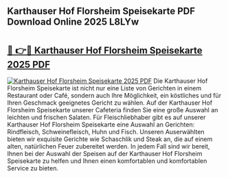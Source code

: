 ## Karthauser Hof Florsheim Speisekarte PDF Download Online 2025 L8LYw

# <h2><a href="http://gc7itq.nevu.top/?p=Karthauser+Hof+Florsheim+Speisekarte">🔗 👉🔴 Karthauser Hof Florsheim Speisekarte 2025 PDF</a></h2>

[![Karthauser Hof Florsheim Speisekarte 2025 PDF](https://i.imgur.com/dBaPXMq.png)](http://gc7itq.nevu.top/?p=Karthauser+Hof+Florsheim+Speisekarte)
Die Karthauser Hof Florsheim Speisekarte ist nicht nur eine Liste von Gerichten in einem Restaurant oder Café, sondern auch Ihre Möglichkeit, ein köstliches und für Ihren Geschmack geeignetes Gericht zu wählen. Auf der Karthauser Hof Florsheim Speisekarte unserer Cafeteria finden Sie eine große Auswahl an leichten und frischen Salaten. Für Fleischliebhaber gibt es auf unserer Karthauser Hof Florsheim Speisekarte eine Auswahl an Gerichten: Rindfleisch, Schweinefleisch, Huhn und Fisch. Unseren Auserwählten bieten wir exquisite Gerichte wie Schaschlik und Steak an, die auf einem alten, natürlichen Feuer zubereitet werden. In jedem Fall sind wir bereit, Ihnen bei der Auswahl der Speisen auf der Karthauser Hof Florsheim Speisekarte zu helfen und Ihnen einen komfortablen und komfortablen Service zu bieten.
